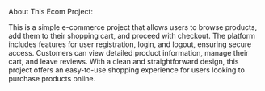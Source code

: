About This Ecom Project:

This is a simple e-commerce project that allows users to browse products, add them to their shopping cart, and proceed with checkout. The platform includes features for user registration, login, and logout, ensuring secure access. Customers can view detailed product information, manage their cart, and leave reviews. With a clean and straightforward design, this project offers an easy-to-use shopping experience for users looking to purchase products online.

